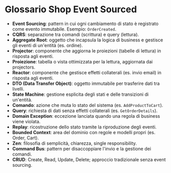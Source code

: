 # Glossario Shop Event Sourced

- **Event Sourcing**: pattern in cui ogni cambiamento di stato è registrato come evento immutabile. Esempio: `OrderCreated`.
- **CQRS**: separazione tra comandi (scrittura) e query (lettura).
- **Aggregate Root**: oggetto che incapsula la logica di business e gestisce gli eventi di un'entità (es. ordine).
- **Projector**: componente che aggiorna le proiezioni (tabelle di lettura) in risposta agli eventi.
- **Proiezione**: tabella o vista ottimizzata per la lettura, aggiornata dai projectors.
- **Reactor**: componente che gestisce effetti collaterali (es. invio email) in risposta agli eventi.
- **DTO (Data Transfer Object)**: oggetto immutabile per trasferire dati tra livelli.
- **State Machine**: gestione esplicita degli stati e delle transizioni di un'entità.
- **Comando**: azione che muta lo stato del sistema (es. `AddProductToCart`).
- **Query**: richiesta di dati senza effetti collaterali (es. `GetOrderDetails`).
- **Domain Exception**: eccezione lanciata quando una regola di business viene violata.
- **Replay**: ricostruzione dello stato tramite la riproduzione degli eventi.
- **Bounded Context**: area del dominio con regole e modelli propri (es. Order, Cart).
- **Zen**: filosofia di semplicità, chiarezza, single responsibility.
- **Command Bus**: pattern per disaccoppiare l'invio e la gestione dei comandi.
- **CRUD**: Create, Read, Update, Delete; approccio tradizionale senza event sourcing. 
